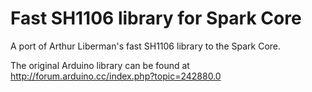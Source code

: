 Fast SH1106 library for Spark Core
==================================

A port of Arthur Liberman's fast SH1106 library to the Spark Core.

The original Arduino library can be found at http://forum.arduino.cc/index.php?topic=242880.0 
